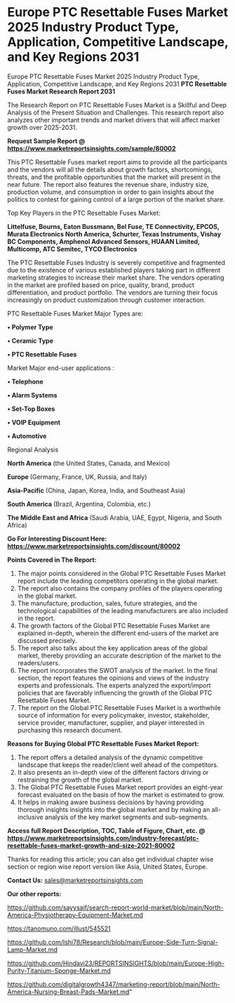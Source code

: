 # Europe PTC Resettable Fuses Market 2025 Industry Product Type, Application, Competitive Landscape, and Key Regions 2031
Europe PTC Resettable Fuses Market 2025 Industry Product Type, Application, Competitive Landscape, and Key Regions 2031
<strong>PTC Resettable Fuses Market Research Report 2031</strong>

The Research Report on PTC Resettable Fuses Market is a Skillful and Deep Analysis of the Present Situation and Challenges. This research report also analyzes other important trends and market drivers that will affect market growth over 2025-2031.

<strong>Request Sample Report @ <a href=https://www.marketreportsinsights.com/sample/80002>https://www.marketreportsinsights.com/sample/80002</a></strong>

This PTC Resettable Fuses market report aims to provide all the participants and the vendors will all the details about growth factors, shortcomings, threats, and the profitable opportunities that the market will present in the near future. The report also features the revenue share, industry size, production volume, and consumption in order to gain insights about the politics to contest for gaining control of a large portion of the market share.

Top Key Players in the PTC Resettable Fuses Market:

<strong>Littelfuse, Bourns, Eaton Bussmann, Bel Fuse, TE Connectivity, EPCOS, Murata Electronics North America, Schurter, Texas Instruments, Vishay BC Components, Amphenol Advanced Sensors, HUAAN Limited, Multicomp, ATC Semitec, TYCO Electronics</strong>

The PTC Resettable Fuses Industry is severely competitive and fragmented due to the existence of various established players taking part in different marketing strategies to increase their market share. The vendors operating in the market are profiled based on price, quality, brand, product differentiation, and product portfolio. The vendors are turning their focus increasingly on product customization through customer interaction.

PTC Resettable Fuses Market Major Types are:

<strong>• Polymer Type

• Ceramic Type

• PTC Resettable Fuses</strong>

Market Major end-user applications :

<strong>• Telephone

• Alarm Systems

• Set-Top Boxes

• VOIP Equipment

• Automotive</strong>

Regional Analysis

</u><strong><b>North America</b></strong> (the United States, Canada, and Mexico)

<strong><b>Europe </b></strong>(Germany, France, UK, Russia, and Italy)

<strong><b>Asia-Pacific</b></strong> (China, Japan, Korea, India, and Southeast Asia)

<strong><b>South America</b></strong> (Brazil, Argentina, Colombia, etc.)

<strong><b>The Middle East and Africa</b></strong> (Saudi Arabia, UAE, Egypt, Nigeria, and South Africa)

<strong>Go For Interesting Discount Here: <a href=https://www.marketreportsinsights.com/discount/80002>https://www.marketreportsinsights.com/discount/80002</a></strong>

<strong>Points Covered in The Report:</strong>
<ol>
  <li>The major points considered in the Global PTC Resettable Fuses Market report include the leading competitors operating in the global market.</li>
  <li>The report also contains the company profiles of the players operating in the global market.</li>
  <li>The manufacture, production, sales, future strategies, and the technological capabilities of the leading manufacturers are also included in the report.</li>
  <li>The growth factors of the Global PTC Resettable Fuses Market are explained in-depth, wherein the different end-users of the market are discussed precisely.</li>
  <li>The report also talks about the key application areas of the global market, thereby providing an accurate description of the market to the readers/users.</li>
  <li>The report incorporates the SWOT analysis of the market. In the final section, the report features the opinions and views of the industry experts and professionals. The experts analyzed the export/import policies that are favorably influencing the growth of the Global PTC Resettable Fuses Market.</li>
  <li>The report on the Global PTC Resettable Fuses Market is a worthwhile source of information for every policymaker, investor, stakeholder, service provider, manufacturer, supplier, and player interested in purchasing this research document.</li>
</ol>
<strong>Reasons for Buying Global PTC Resettable Fuses Market Report:</strong>

<ol>
  <li>The report offers a detailed analysis of the dynamic competitive landscape that keeps the reader/client well ahead of the competitors.</li>
  <li>It also presents an in-depth view of the different factors driving or restraining the growth of the global market.</li>
  <li>The Global PTC Resettable Fuses Market report provides an eight-year forecast evaluated on the basis of how the market is estimated to grow.</li>
  <li>It helps in making aware business decisions by having providing thorough insights insights into the global market and by making an all-inclusive analysis of the key market segments and sub-segments.</li>
</ol>
<strong>Access full Report Description, TOC, Table of Figure, Chart, etc. @ <a href=https://www.marketreportsinsights.com/industry-forecast/ptc-resettable-fuses-market-growth-and-size-2021-80002>https://www.marketreportsinsights.com/industry-forecast/ptc-resettable-fuses-market-growth-and-size-2021-80002</a></strong>


Thanks for reading this article; you can also get individual chapter wise section or region wise report version like Asia, United States, Europe.

<strong>Contact Us:</strong>
sales@marketreportsinsights.com

<strong>Our other reports:</strong>

<a href=https://github.com/sayysaif/search-report-world-market/blob/main/North-America-Physiotherapy-Equipment-Market.md>https://github.com/sayysaif/search-report-world-market/blob/main/North-America-Physiotherapy-Equipment-Market.md</a>

<a href=https://tanomuno.com/illust/545521>https://tanomuno.com/illust/545521</a>

<a href=https://github.com/Ishi78/Research/blob/main/Europe-Side-Turn-Signal-Lamp-Market.md>https://github.com/Ishi78/Research/blob/main/Europe-Side-Turn-Signal-Lamp-Market.md</a>

<a href=https://github.com/Hindavi23/REPORTSINSIGHTS/blob/main/Europe-High-Purity-Titanium-Sponge-Market.md>https://github.com/Hindavi23/REPORTSINSIGHTS/blob/main/Europe-High-Purity-Titanium-Sponge-Market.md</a>

<a href=https://github.com/digitalgrowth4347/marketing-report/blob/main/North-America-Nursing-Breast-Pads-Market.md>https://github.com/digitalgrowth4347/marketing-report/blob/main/North-America-Nursing-Breast-Pads-Market.md</a>"
